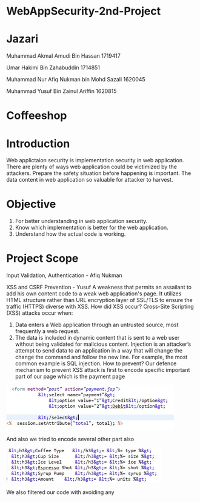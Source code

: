 # WebAppSecurity-2nd-Project
# Jazari
Muhammad Akmal Amudi Bin Hassan 1719417

Umar Hakimi Bin Zahabuddin 1714851

Muhammad Nur Afiq Nukman bin Mohd Sazali 1620045

Muhammad Yusuf Bin Zainul Ariffin 1620815



# Coffeeshop

# Introduction
Web applictaion security is implementation security in web application. There are plenty of ways web application could be victimized by the attackers. Prepare the safety situation  before happening is important. The data content in web application so valuable for attacker to harvest.

# Objective
1. For better understanding in web application security.
2. Know which implementation is better for the web application.
3. Understand how the actual code is working.

# Project Scope
Input Validation, Authentication - Afiq Nukman

XSS and CSRF Prevention - Yusuf
A weakness that permits an assailant to add his own content code to a weak web application's page. It utilizes HTML structure rather than URL encryption layer of SSL/TLS to ensure the traffic (HTTPS) diverse with XSS. 
How did XSS occur?
Cross-Site Scripting (XSS) attacks occur when:
1.	Data enters a Web application through an untrusted source, most frequently a web request.
2.	The data is included in dynamic content that is sent to a web user without being validated for malicious content.
Injection is an attacker’s attempt to send data to an application in a way that will change the change the command and follow the new line. For example, the most common example is SQL injection.
How to prevent?
Our defence mechanism to prevent XSS attack is first to encode specific important part of our page which is the payment page  

<img src="cxx1.jpg"/>

And also we tried to encode several other part also

<img src="cxx2.jpg"/>
 
We also filtered our code with avoiding any <script> tag to sanitize the website and make it safe HTML. We also planned to use HttpOnly attribute to flag cookies but got a few problem with the nginx. 
CSRF prevention.
We are implementing reauthenticate measure for another session that the user want to use, like maybank apps.Preventing XSS attack is also a good measure to prevent CSRF attack.


Database Security Principles - Umar Hakimi

  For the database security principle, the prevention that I used to tighten the database security is preventing a SQL Injection. From my understanding from this course is that one way of a SQL injection was done is through a user/attacker entering an input that contains a script which mimics the query statement of the database to manipulate the database. For example, the attacker can enter “Delete userID from Table;”  as username login and those strings will execute that SQL command. For this, I’ve placed patterns for inputs to avoid any SQL command to be executed. For example, for the username, the pattern required the username to not include any special character except ’space’, which most SQL commands need the “ ; ” for them to be executed.  

  As for the database server, I enhance it with stored procedure. This is to ensure that the data that was called were coming from  the procedure instead of the database itself. This can help me secure the properties of the database to avoid the attacker knowing the name where each data stored. Through this method, I also can avoid sql injection and Insecure Direct Object Reference due to different names for data request and the real database.


Authorization, File Security Principle - Akmal Amudi
In Authorization, we make separated role for sepaeated duties. For user, they only can view from user side and admin side, they only can view from administration side. By doing this, we manage to do mappling application roles to application server groups. Map the role of user login defined in the application to the group of user defined on the Application Server by adding a security-role-mapping element to the sun-web.xml runtime deployment descriptor file. We create another xml file mapping with user login page.

For File Security Principle,
To prevent from file leaks, using doPost to pass sensitive data or to protect it.
We hardening our web server by configure Tomcat to support SSL or https. This to help to reduce of the server. Setting started from command prompt.
